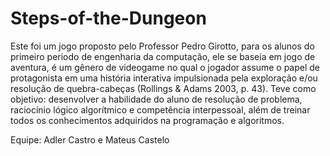 # Steps-of-the-Dungeon
Este foi um jogo proposto pelo Professor Pedro Girotto, para os alunos do primeiro periodo de engenharia da computação, ele se baseia em jogo de aventura,  é um gênero de videogame no qual o jogador assume o papel de protagonista em uma história interativa impulsionada pela exploração e/ou resolução de quebra-cabeças (Rollings & Adams 2003, p. 43). Teve como objetivo: desenvolver a habilidade do aluno de resolução de problema, raciocínio lógico algorítmico e competência interpessoal, além de treinar todos os conhecimentos adquiridos na programação e algoritmos.

Equipe: Adler Castro e Mateus Castelo 
